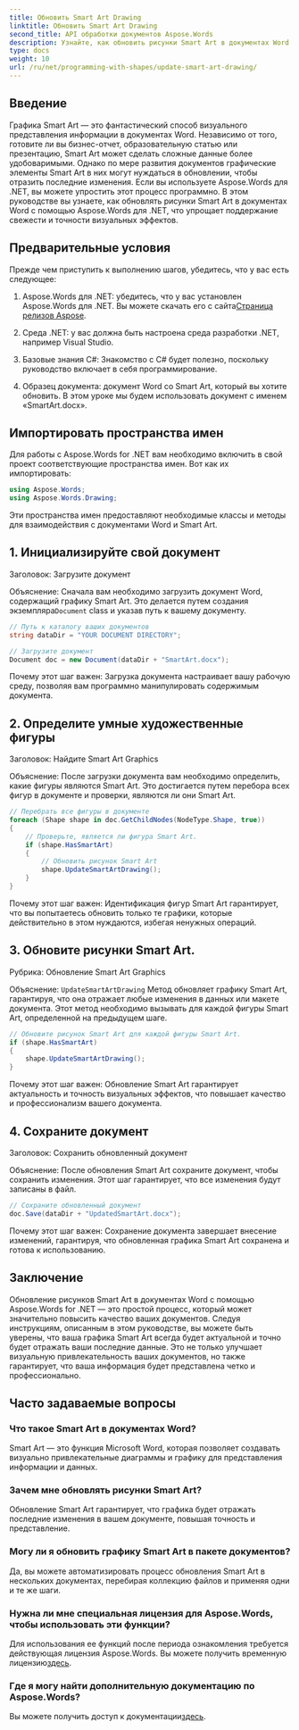 ```yaml
---
title: Обновить Smart Art Drawing
linktitle: Обновить Smart Art Drawing
second_title: API обработки документов Aspose.Words
description: Узнайте, как обновить рисунки Smart Art в документах Word с помощью Aspose.Words для .NET, с помощью этого пошагового руководства. Убедитесь, что ваши визуальные эффекты всегда точны.
type: docs
weight: 10
url: /ru/net/programming-with-shapes/update-smart-art-drawing/
---
```

## Введение

Графика Smart Art — это фантастический способ визуального представления информации в документах Word. Независимо от того, готовите ли вы бизнес-отчет, образовательную статью или презентацию, Smart Art может сделать сложные данные более удобоваримыми. Однако по мере развития документов графические элементы Smart Art в них могут нуждаться в обновлении, чтобы отразить последние изменения. Если вы используете Aspose.Words для .NET, вы можете упростить этот процесс программно. В этом руководстве вы узнаете, как обновлять рисунки Smart Art в документах Word с помощью Aspose.Words для .NET, что упрощает поддержание свежести и точности визуальных эффектов.

## Предварительные условия

Прежде чем приступить к выполнению шагов, убедитесь, что у вас есть следующее:

1.  Aspose.Words для .NET: убедитесь, что у вас установлен Aspose.Words для .NET. Вы можете скачать его с сайта[Страница релизов Aspose](https://releases.aspose.com/words/net/).

2. Среда .NET: у вас должна быть настроена среда разработки .NET, например Visual Studio.

3. Базовые знания C#: Знакомство с C# будет полезно, поскольку руководство включает в себя программирование.

4. Образец документа: документ Word со Smart Art, который вы хотите обновить. В этом уроке мы будем использовать документ с именем «SmartArt.docx».

## Импортировать пространства имен

Для работы с Aspose.Words for .NET вам необходимо включить в свой проект соответствующие пространства имен. Вот как их импортировать:

```csharp
using Aspose.Words;
using Aspose.Words.Drawing;
```

Эти пространства имен предоставляют необходимые классы и методы для взаимодействия с документами Word и Smart Art.

## 1. Инициализируйте свой документ

Заголовок: Загрузите документ

Объяснение:
 Сначала вам необходимо загрузить документ Word, содержащий графику Smart Art. Это делается путем создания экземпляра`Document` class и указав путь к вашему документу.

```csharp
// Путь к каталогу ваших документов
string dataDir = "YOUR DOCUMENT DIRECTORY";

// Загрузите документ
Document doc = new Document(dataDir + "SmartArt.docx");
```

Почему этот шаг важен:
Загрузка документа настраивает вашу рабочую среду, позволяя вам программно манипулировать содержимым документа.

## 2. Определите умные художественные фигуры

Заголовок: Найдите Smart Art Graphics

Объяснение:
После загрузки документа вам необходимо определить, какие фигуры являются Smart Art. Это достигается путем перебора всех фигур в документе и проверки, являются ли они Smart Art.

```csharp
// Перебрать все фигуры в документе
foreach (Shape shape in doc.GetChildNodes(NodeType.Shape, true))
{
    // Проверьте, является ли фигура Smart Art.
    if (shape.HasSmartArt)
    {
        // Обновить рисунок Smart Art
        shape.UpdateSmartArtDrawing();
    }
}
```

Почему этот шаг важен:
Идентификация фигур Smart Art гарантирует, что вы попытаетесь обновить только те графики, которые действительно в этом нуждаются, избегая ненужных операций.

## 3. Обновите рисунки Smart Art.

Рубрика: Обновление Smart Art Graphics

Объяснение:
`UpdateSmartArtDrawing` Метод обновляет графику Smart Art, гарантируя, что она отражает любые изменения в данных или макете документа. Этот метод необходимо вызывать для каждой фигуры Smart Art, определенной на предыдущем шаге.

```csharp
// Обновите рисунок Smart Art для каждой фигуры Smart Art.
if (shape.HasSmartArt)
{
    shape.UpdateSmartArtDrawing();
}
```

Почему этот шаг важен:
Обновление Smart Art гарантирует актуальность и точность визуальных эффектов, что повышает качество и профессионализм вашего документа.

## 4. Сохраните документ

Заголовок: Сохранить обновленный документ

Объяснение:
После обновления Smart Art сохраните документ, чтобы сохранить изменения. Этот шаг гарантирует, что все изменения будут записаны в файл.

```csharp
// Сохраните обновленный документ
doc.Save(dataDir + "UpdatedSmartArt.docx");
```

Почему этот шаг важен:
Сохранение документа завершает внесение изменений, гарантируя, что обновленная графика Smart Art сохранена и готова к использованию.

## Заключение

Обновление рисунков Smart Art в документах Word с помощью Aspose.Words for .NET — это простой процесс, который может значительно повысить качество ваших документов. Следуя инструкциям, описанным в этом руководстве, вы можете быть уверены, что ваша графика Smart Art всегда будет актуальной и точно будет отражать ваши последние данные. Это не только улучшает визуальную привлекательность ваших документов, но также гарантирует, что ваша информация будет представлена четко и профессионально.

## Часто задаваемые вопросы

### Что такое Smart Art в документах Word?
Smart Art — это функция Microsoft Word, которая позволяет создавать визуально привлекательные диаграммы и графику для представления информации и данных.

### Зачем мне обновлять рисунки Smart Art?
Обновление Smart Art гарантирует, что графика будет отражать последние изменения в вашем документе, повышая точность и представление.

### Могу ли я обновить графику Smart Art в пакете документов?
Да, вы можете автоматизировать процесс обновления Smart Art в нескольких документах, перебирая коллекцию файлов и применяя одни и те же шаги.

### Нужна ли мне специальная лицензия для Aspose.Words, чтобы использовать эти функции?
 Для использования ее функций после периода ознакомления требуется действующая лицензия Aspose.Words. Вы можете получить временную лицензию[здесь](https://purchase.aspose.com/temporary-license/).

### Где я могу найти дополнительную документацию по Aspose.Words?
 Вы можете получить доступ к документации[здесь](https://reference.aspose.com/words/net/).